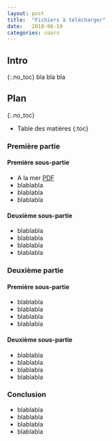 ```yaml
---
layout: post
title:  "Fichiers à télécharger"
date:   2018-06-19
categories: cours
---
```


## Intro
{:.no_toc}
bla bla bla 

## Plan
{:.no_toc}
* Table des matières
{:toc}

### Première partie
#### Première sous-partie

- A la mer [PDF](/fichiers/a_la_mer.pdf)
- blablabla
- blablabla
- blablabla

#### Deuxième sous-partie

- blablabla
- blablabla
- blablabla
- blablabla


### Deuxième partie
#### Première sous-partie

- blablabla
- blablabla
- blablabla
- blablabla

#### Deuxième sous-partie

- blablabla
- blablabla
- blablabla
- blablabla

### Conclusion

- blablabla
- blablabla
- blablabla
- blablabla


